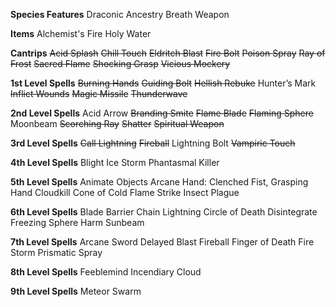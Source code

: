 **Species Features**
Draconic Ancestry Breath Weapon

**Items**
Alchemist's Fire
Holy Water

**Cantrips**
~~Acid Splash~~
~~Chill Touch~~
~~Eldritch Blast~~
~~Fire Bolt~~
~~Poison Spray~~
~~Ray of Frost~~
~~Sacred Flame~~
~~Shocking Grasp~~
~~Vicious Mockery~~

**1st Level Spells**
~~Burning Hands~~
~~Guiding Bolt~~
~~Hellish Rebuke~~
Hunter’s Mark
~~Inflict Wounds~~
~~Magic Missile~~
~~Thunderwave~~

**2nd Level Spells**
Acid Arrow
~~Branding Smite~~
~~Flame Blade~~
~~Flaming Sphere~~
Moonbeam
~~Scorching Ray~~
~~Shatter~~
~~Spiritual Weapon~~

**3rd Level Spells**
~~Call Lightning~~
~~Fireball~~
Lightning Bolt
~~Vampiric Touch~~

**4th Level Spells**
Blight
Ice Storm
Phantasmal Killer

**5th Level Spells**
Animate Objects
Arcane Hand: Clenched Fist, Grasping Hand
Cloudkill
Cone of Cold
Flame Strike
Insect Plague

**6th Level Spells**
Blade Barrier
Chain Lightning
Circle of Death
Disintegrate
Freezing Sphere
Harm
Sunbeam

**7th Level Spells**
Arcane Sword
Delayed Blast Fireball
Finger of Death
Fire Storm
Prismatic Spray

**8th Level Spells**
Feeblemind
Incendiary Cloud

**9th Level Spells**
Meteor Swarm

